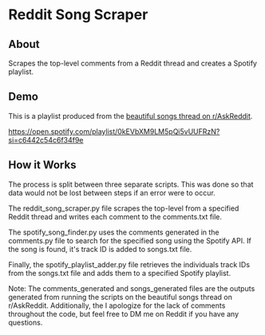 # Reddit Song Scraper

## About
Scrapes the top-level comments from a Reddit thread and creates a Spotify playlist.

## Demo
This is a playlist produced from the [beautiful songs thread on r/AskReddit](https://www.reddit.com/r/AskReddit/comments/s9oaa6/what_is_the_most_beautiful_song_you_have_ever/).

https://open.spotify.com/playlist/0kEVbXM9LM5pQi5vUUFRzN?si=c6442c54c6f34f9e

## How it Works
The process is split between three separate scripts. This was done so that data would not be lost between steps if an error were to occur.

The reddit_song_scraper.py file scrapes the top-level from a specified Reddit thread and writes each comment to the comments.txt file.

The spotify_song_finder.py uses the comments generated in the comments.py file to search for the specified song using the Spotify API. If the song is found, it's track ID is added to songs.txt file.

Finally, the spotify_playlist_adder.py file retrieves the individuals track IDs from the songs.txt file and adds them to a specified Spotify playlist.

Note: The comments_generated and songs_generated files are the outputs generated from running the scripts on the beautiful songs thread on r/AskReddit. Additionally, the I apologize for the lack of comments throughout the code, but feel free to DM me on Reddit if you have any questions.
